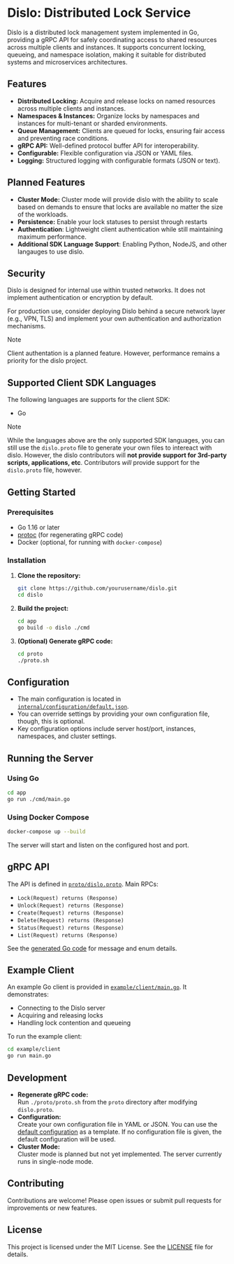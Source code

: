 # Dislo: Distributed Lock Service

Dislo is a distributed lock management system implemented in Go, providing a gRPC API for safely coordinating access to shared resources across multiple clients and instances. It supports concurrent locking, queueing, and namespace isolation, making it suitable for distributed systems and microservices architectures.

## Features

- **Distributed Locking:** Acquire and release locks on named resources across multiple clients and instances.
- **Namespaces & Instances:** Organize locks by namespaces and instances for multi-tenant or sharded environments.
- **Queue Management:** Clients are queued for locks, ensuring fair access and preventing race conditions.
- **gRPC API:** Well-defined protocol buffer API for interoperability.
- **Configurable:** Flexible configuration via JSON or YAML files.
- **Logging:** Structured logging with configurable formats (JSON or text).

## Planned Features

- **Cluster Mode:** Cluster mode will provide dislo with the ability to scale based on demands to ensure that locks are available no matter the size of the workloads.
- **Persistence:** Enable your lock statuses to persist through restarts
- **Authentication**: Lightweight client authentication while still maintaining maximum performance.
- **Additional SDK Language Support**: Enabling Python, NodeJS, and other langauges to use dislo.

## Security

Dislo is designed for internal use within trusted networks. It does not implement authentication or encryption by default.

For production use, consider deploying Dislo behind a secure network layer (e.g., VPN, TLS) and implement your own authentication and authorization mechanisms.

> [!note]
> Client authentation is a planned feature. However, performance remains a priority for the dislo project.

## Supported Client SDK Languages

The following languages are supports for the client SDK: 

- Go

> [!note]
> While the languages above are the only supported SDK languages, you can still use the `dislo.proto` file to generate your own files to intereact with dislo. However, the dislo contributors will **not provide support for 3rd-party scripts, applications, etc**. Contributors _will_ provide support for the `dislo.proto` file, however.

## Getting Started

### Prerequisites

- Go 1.16 or later
- [protoc](https://grpc.io/docs/protoc-installation/) (for regenerating gRPC code)
- Docker (optional, for running with `docker-compose`)

### Installation

1. **Clone the repository:**
   ```sh
   git clone https://github.com/yourusername/dislo.git
   cd dislo
   ```

2. **Build the project:**
   ```sh
   cd app
   go build -o dislo ./cmd
   ```

3. **(Optional) Generate gRPC code:**
   ```sh
   cd proto
   ./proto.sh
   ```

## Configuration

- The main configuration is located in [`internal/configuration/default.json`](internal/configuration/default.json).
- You can override settings by providing your own configuration file, though, this is optional.
- Key configuration options include server host/port, instances, namespaces, and cluster settings.

## Running the Server

### Using Go

```sh
cd app
go run ./cmd/main.go
```

### Using Docker Compose

```sh
docker-compose up --build
```

The server will start and listen on the configured host and port.


## gRPC API

The API is defined in [`proto/dislo.proto`](proto/dislo.proto). Main RPCs:

- `Lock(Request) returns (Response)`
- `Unlock(Request) returns (Response)`
- `Create(Request) returns (Response)`
- `Delete(Request) returns (Response)`
- `Status(Request) returns (Response)`
- `List(Request) returns (Response)`

See the [generated Go code](pkg/generated/dislo/dislo.pb.go) for message and enum details.


## Example Client

An example Go client is provided in [`example/client/main.go`](example/client/main.go). It demonstrates:

- Connecting to the Dislo server
- Acquiring and releasing locks
- Handling lock contention and queueing

To run the example client:

```sh
cd example/client
go run main.go
```

## Development

- **Regenerate gRPC code:**  
  Run `./proto/proto.sh` from the `proto` directory after modifying `dislo.proto`.
- **Configuration:**  
  Create your own configuration file in YAML or JSON. You can use the [default configuration](internal/configuration/default.json) as a template. If no configuration file is given, the default configuration will be used.
- **Cluster Mode:**  
  Cluster mode is planned but not yet implemented. The server currently runs in single-node mode.

## Contributing

Contributions are welcome! Please open issues or submit pull requests for improvements or new features.

## License

This project is licensed under the MIT License. See the [LICENSE](LICENSE) file for details.
